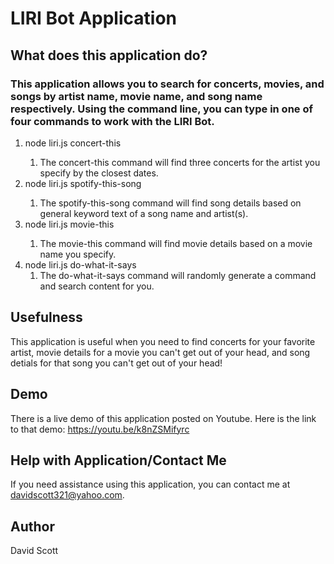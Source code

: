 # LIRI Bot Application

## What does this application do?

### This application allows you to search for concerts, movies, and songs by artist name, movie name, and song name respectively. Using the command line, you can type in one of four commands to work with the LIRI Bot. 

1. node liri.js concert-this <insert artist name>
    1. The concert-this command will find three concerts for the artist you specify by the closest dates.
2. node liri.js spotify-this-song <insert song name with or without artist name>
    1. The spotify-this-song command will find song details based on general keyword text of a song name and artist(s).
3. node liri.js movie-this <insert movie name>
    1. The movie-this command will find movie details based on a movie name you specify.
4. node liri.js do-what-it-says
    1. The do-what-it-says command will randomly generate a command and search content for you.

## Usefulness

This application is useful when you need to find concerts for your favorite artist, movie details for a movie you can't get out of your head, and song detials for that song you can't get out of your head!

## Demo

There is a live demo of this application posted on Youtube. Here is the link to that demo: https://youtu.be/k8nZSMifyrc

## Help with Application/Contact Me

If you need assistance using this application, you can contact me at davidscott321@yahoo.com.

## Author

David Scott